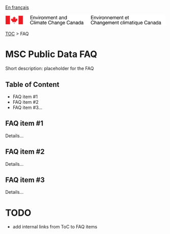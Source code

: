 [En français](readme_fr.md)

![ECCC logo](img_eccc-logo.png)

[TOC](../readme.md) > FAQ

MSC Public Data FAQ
==========================================================

Short description: placeholder for the FAQ


Table of Content
----------------

* FAQ item #1
* FAQ item #2
* FAQ item #3...


## FAQ item #1

Details...

## FAQ item #2

Details...

## FAQ item #3

Details...


# TODO

* add internal links from ToC to FAQ items